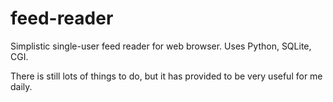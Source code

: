 feed-reader
===========

Simplistic single-user feed reader for web browser. Uses Python, SQLite, CGI.

There is still lots of things to do, but it has provided to be very useful for me daily.
